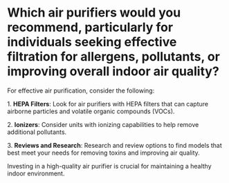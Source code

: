 # Which air purifiers would you recommend, particularly for individuals seeking effective filtration for allergens, pollutants, or improving overall indoor air quality?

For effective air purification, consider the following:

1\. **HEPA Filters**: Look for air purifiers with HEPA filters that can capture airborne particles and volatile organic compounds (VOCs).

2\. **Ionizers**: Consider units with ionizing capabilities to help remove additional pollutants.

3\. **Reviews and Research**: Research and review options to find models that best meet your needs for removing toxins and improving air quality.

Investing in a high-quality air purifier is crucial for maintaining a healthy indoor environment.